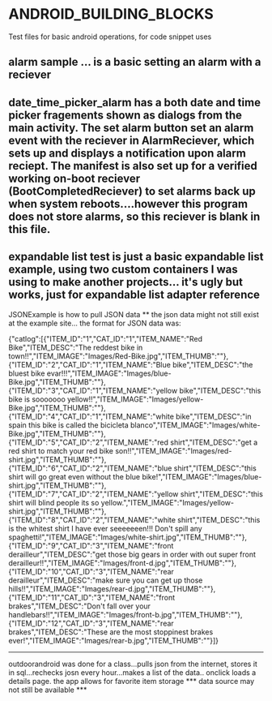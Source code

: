 # ANDROID_BUILDING_BLOCKS
Test files for basic android operations, for code snippet uses

alarm sample ... is a basic setting an alarm with a reciever 
------------
date_time_picker_alarm has a both date and time picker fragements shown as dialogs from the main
activity.  The set alarm button set an alarm event with the reciever in AlarmReciever, which sets up
and displays a notification upon alarm reciept.  The manifest is also set up for a verified working
on-boot reciever (BootCompletedReciever) to set alarms back up when system reboots....however this program
does not store alarms, so this reciever is blank in this file.
--------------
expandable list test is just a basic expandable list example, using two custom containers I was using
to make another projects... it's ugly but works, just for expandable list adapter reference
----------
JSONExample is how to pull JSON data ** the json data might not still exist at the example site... 
the format for JSON data was:

{"catlog":[{"ITEM_ID":"1","CAT_ID":"1","ITEM_NAME":"Red Bike","ITEM_DESC":"The reddest bike in town!!","ITEM_IMAGE":"Images\/Red-Bike.jpg","ITEM_THUMB":""},{"ITEM_ID":"2","CAT_ID":"1","ITEM_NAME":"Blue bike","ITEM_DESC":"the bluest bike evar!!!","ITEM_IMAGE":"Images\/blue-Bike.jpg","ITEM_THUMB":""},{"ITEM_ID":"3","CAT_ID":"1","ITEM_NAME":"yellow bike","ITEM_DESC":"this bike is sooooooo yellow!!","ITEM_IMAGE":"Images\/yellow-Bike.jpg","ITEM_THUMB":""},{"ITEM_ID":"4","CAT_ID":"1","ITEM_NAME":"white bike","ITEM_DESC":"in spain this bike is called the bicicleta blanco","ITEM_IMAGE":"Images\/white-Bike.jpg","ITEM_THUMB":""},{"ITEM_ID":"5","CAT_ID":"2","ITEM_NAME":"red shirt","ITEM_DESC":"get a red shirt to match your red bike son!!","ITEM_IMAGE":"Images\/red-shirt.jpg","ITEM_THUMB":""},{"ITEM_ID":"6","CAT_ID":"2","ITEM_NAME":"blue shirt","ITEM_DESC":"this shirt will go great even without the blue bike!","ITEM_IMAGE":"Images\/blue-shirt.jpg","ITEM_THUMB":""},{"ITEM_ID":"7","CAT_ID":"2","ITEM_NAME":"yellow shirt","ITEM_DESC":"this shirt will blind people its so yellow.","ITEM_IMAGE":"Images\/yellow-shirt.jpg","ITEM_THUMB":""},{"ITEM_ID":"8","CAT_ID":"2","ITEM_NAME":"white shirt","ITEM_DESC":"this is the whitest shirt I have ever seeeeeeen!!! Don't spill any spaghetti!","ITEM_IMAGE":"Images\/white-shirt.jpg","ITEM_THUMB":""},{"ITEM_ID":"9","CAT_ID":"3","ITEM_NAME":"front derailleur","ITEM_DESC":"get those big gears in order with out super front derailleur!!","ITEM_IMAGE":"Images\/front-d.jpg","ITEM_THUMB":""},{"ITEM_ID":"10","CAT_ID":"3","ITEM_NAME":"rear derailleur","ITEM_DESC":"make sure you can get up those hills!!","ITEM_IMAGE":"Images\/rear-d.jpg","ITEM_THUMB":""},{"ITEM_ID":"11","CAT_ID":"3","ITEM_NAME":"front brakes","ITEM_DESC":"Don't fall over your handlebars!!","ITEM_IMAGE":"Images\/front-b.jpg","ITEM_THUMB":""},{"ITEM_ID":"12","CAT_ID":"3","ITEM_NAME":"rear brakes","ITEM_DESC":"These are the most stoppinest brakes ever!","ITEM_IMAGE":"Images\/rear-b.jpg","ITEM_THUMB":""}]}

--------------

outdoorandroid was done for a class...pulls json from the internet, stores it in sql...rechecks josn every hour...makes a list of the data..
onclick loads a details page.  the app allows for favorite item storage *** data source may not still be available ***